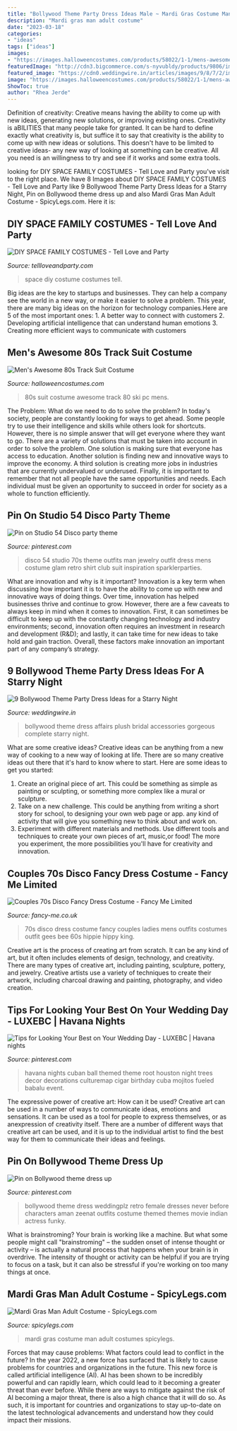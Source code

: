 ```yaml
---
title: "Bollywood Theme Party Dress Ideas Male ~ Mardi Gras Costume Man Adult Costumes Spicylegs"
description: "Mardi gras man adult costume"
date: "2023-03-18"
categories:
- "ideas"
tags: ["ideas"]
images:
- "https://images.halloweencostumes.com/products/58022/1-1/mens-awesome-80s-ski-suit-costume.jpg"
featuredImage: "http://cdn3.bigcommerce.com/s-nyvubldy/products/9806/images/14344/33841_couples_mens_and_ladies_mens_60s_70s_hippy_hippie_disco_king_peace_tye_dye_bee_gees_fancy_dress_costume_outfit__09336.1500561339.1280.1280.jpg?c=2"
featured_image: "https://cdn0.weddingwire.in/articles/images/9/8/7/2/img_32789/bollywood-theme-party-dress-plush-affairs.jpg"
image: "https://images.halloweencostumes.com/products/58022/1-1/mens-awesome-80s-ski-suit-costume.jpg"
ShowToc: true
author: "Rhea Jerde"
---
```



Definition of creativity: Creative means having the ability to come up with new ideas, generating new solutions, or improving existing ones.
Creativity is aBILITIES that many people take for granted. It can be hard to define exactly what creativity is, but suffice it to say that creativity is the ability to come up with new ideas or solutions. This doesn't have to be limited to creative ideas- any new way of looking at something can be creative. All you need is an willingness to try and see if it works and some extra tools.

	

		
looking for DIY SPACE FAMILY COSTUMES - Tell Love and Party you've visit to the right place. We have 8 Images about DIY SPACE FAMILY COSTUMES - Tell Love and Party like 9 Bollywood Theme Party Dress Ideas for a Starry Night, Pin on Bollywood theme dress up and also Mardi Gras Man Adult Costume - SpicyLegs.com. Here it is:
		
    
## DIY SPACE FAMILY COSTUMES - Tell Love And Party

<img loading=lazy src="https://tellloveandparty.com/wp-content/uploads/2015/10/space-costume-ideas-Tell-Love-and-party.jpg" onerror="this.onerror=null;this.src='https://tse4.mm.bing.net/th?id=OIP.t9mxUOtF0TYvxlOsWN8zeAHaE8&amp;pid=15.1';" alt="DIY SPACE FAMILY COSTUMES - Tell Love and Party">

_Source: tellloveandparty.com_

>space diy costume costumes tell. 

	

Big ideas are the key to startups and businesses. They can help a company see the world in a new way, or make it easier to solve a problem. This year, there are many big ideas on the horizon for technology companies.Here are 5 of the most important ones: 1. A better way to connect with customers 2. Developing artificial intelligence that can understand human emotions 3. Creating more efficient ways to communicate with customers 
    
## Men&#039;s Awesome 80s Track Suit Costume

<img loading=lazy src="https://images.halloweencostumes.com/products/58022/1-1/mens-awesome-80s-ski-suit-costume.jpg" onerror="this.onerror=null;this.src='https://tse1.mm.bing.net/th?id=OIP.h4hGbXgBDYo-5ev9xOXCKwHaKl&amp;pid=15.1';" alt="Men&#039;s Awesome 80s Track Suit Costume">

_Source: halloweencostumes.com_

>80s suit costume awesome track 80 ski pc mens. 

	

The Problem: What do we need to do to solve the problem?
In today's society, people are constantly looking for ways to get ahead. Some people try to use their intelligence and skills while others look for shortcuts. However, there is no simple answer that will get everyone where they want to go. There are a variety of solutions that must be taken into account in order to solve the problem. One solution is making sure that everyone has access to education. Another solution is finding new and innovative ways to improve the economy. A third solution is creating more jobs in industries that are currently undervalued or underused. Finally, it is important to remember that not all people have the same opportunities and needs. Each individual must be given an opportunity to succeed in order for society as a whole to function efficiently.

    
## Pin On Studio 54 Disco Party Theme

<img loading=lazy src="https://i.pinimg.com/originals/8c/d5/2d/8cd52df75031b900e65f50265749801f.jpg" onerror="this.onerror=null;this.src='https://tse3.mm.bing.net/th?id=OIP.AGMOTp8VkFAGRMd8UVOPrQHaKR&amp;pid=15.1';" alt="Pin on Studio 54 Disco party theme">

_Source: pinterest.com_

>disco 54 studio 70s theme outfits man jewelry outfit dress mens costume glam retro shirt club suit inspiration sparklerparties. 

	

What are innovation and why is it important?
Innovation is a key term when discussing how important it is to have the ability to come up with new and innovative ways of doing things. Over time, innovation has helped businesses thrive and continue to grow. However, there are a few caveats to always keep in mind when it comes to innovation. First, it can sometimes be difficult to keep up with the constantly changing technology and industry environments; second, innovation often requires an investment in research and development (R&D); and lastly, it can take time for new ideas to take hold and gain traction. Overall, these factors make innovation an important part of any company’s strategy.

    
## 9 Bollywood Theme Party Dress Ideas For A Starry Night

<img loading=lazy src="https://cdn0.weddingwire.in/articles/images/9/8/7/2/img_32789/bollywood-theme-party-dress-plush-affairs.jpg" onerror="this.onerror=null;this.src='https://tse2.mm.bing.net/th?id=OIP.ItMd1Y8RqFz47FMOI_pljAHaLH&amp;pid=15.1';" alt="9 Bollywood Theme Party Dress Ideas for a Starry Night">

_Source: weddingwire.in_

>bollywood theme dress affairs plush bridal accessories gorgeous complete starry night. 

	

What are some creative ideas?
Creative ideas can be anything from a new way of cooking to a new way of looking at life. There are so many creative ideas out there that it's hard to know where to start. Here are some ideas to get you started: 
1. Create an original piece of art. This could be something as simple as painting or sculpting, or something more complex like a mural or sculpture. 
2. Take on a new challenge. This could be anything from writing a short story for school, to designing your own web page or app. any kind of activity that will give you something new to think about and work on. 
3. Experiment with different materials and methods. Use different tools and techniques to create your own pieces of art, music,or food! The more you experiment, the more possibilities you'll have for creativity and innovation.

    
## Couples 70s Disco Fancy Dress Costume - Fancy Me Limited

<img loading=lazy src="http://cdn3.bigcommerce.com/s-nyvubldy/products/9806/images/14344/33841_couples_mens_and_ladies_mens_60s_70s_hippy_hippie_disco_king_peace_tye_dye_bee_gees_fancy_dress_costume_outfit__09336.1500561339.1280.1280.jpg?c=2" onerror="this.onerror=null;this.src='https://tse2.mm.bing.net/th?id=OIP.W7SY02Yh8vrwZU20Iqn6owHaL8&amp;pid=15.1';" alt="Couples 70s Disco Fancy Dress Costume - Fancy Me Limited">

_Source: fancy-me.co.uk_

>70s disco dress costume fancy couples ladies mens outfits costumes outfit gees bee 60s hippie hippy king. 

	

Creative art is the process of creating art from scratch. It can be any kind of art, but it often includes elements of design, technology, and creativity. There are many types of creative art, including painting, sculpture, pottery, and jewelry. Creative artists use a variety of techniques to create their artwork, including charcoal drawing and painting, photography, and video creation.

    
## Tips For Looking Your Best On Your Wedding Day - LUXEBC | Havana Nights

<img loading=lazy src="https://i.pinimg.com/originals/44/3c/eb/443ceb463ffed437b2c7e4812e4156f1.jpg" onerror="this.onerror=null;this.src='https://tse3.mm.bing.net/th?id=OIP.zhofAmjHy_YwZwW9u1KFoAHaE7&amp;pid=15.1';" alt="Tips for Looking Your Best on Your Wedding Day - LUXEBC | Havana nights">

_Source: pinterest.com_

>havana nights cuban ball themed theme root houston night trees decor decorations culturemap cigar birthday cuba mojitos fueled babalu event. 

	

The expressive power of creative art: How can it be used?
Creative art can be used in a number of ways to communicate ideas, emotions and sensations. It can be used as a tool for people to express themselves, or as anexpression of creativity itself. There are a number of different ways that creative art can be used, and it is up to the individual artist to find the best way for them to communicate their ideas and feelings.

    
## Pin On Bollywood Theme Dress Up

<img loading=lazy src="https://i.pinimg.com/736x/eb/0c/7f/eb0c7f7714afd2276c641be9be44eea2--bollywood-theme-party-holiday-party-dresses.jpg" onerror="this.onerror=null;this.src='https://tse2.mm.bing.net/th?id=OIP.TY8fkgTsah1OAATqc5Yh2QAAAA&amp;pid=15.1';" alt="Pin on Bollywood theme dress up">

_Source: pinterest.com_

>bollywood theme dress weddingplz retro female dresses never before characters aman zeenat outfits costume themed themes movie indian actress funky. 

	

What is brainstroming?
Your brain is working like a machine. But what some people might call "brainstroming" – the sudden onset of intense thought or activity – is actually a natural process that happens when your brain is in overdrive. The intensity of thought or activity can be helpful if you are trying to focus on a task, but it can also be stressful if you're working on too many things at once.

    
## Mardi Gras Man Adult Costume - SpicyLegs.com

<img loading=lazy src="https://www.spicylegs.com/images/Product/Large/BS-34154.jpg" onerror="this.onerror=null;this.src='https://tse3.mm.bing.net/th?id=OIP.YFK58VYrQPFGzccjRtI3DgHaR2&amp;pid=15.1';" alt="Mardi Gras Man Adult Costume - SpicyLegs.com">

_Source: spicylegs.com_

>mardi gras costume man adult costumes spicylegs. 

	

Forces that may cause problems: What factors could lead to conflict in the future?
In the year 2022, a new force has surfaced that is likely to cause problems for countries and organizations in the future. This new force is called artificial intelligence (AI). AI has been shown to be incredibly powerful and can rapidly learn, which could lead to it becoming a greater threat than ever before. While there are ways to mitigate against the risk of AI becoming a major threat, there is also a high chance that it will do so. As such, it is important for countries and organizations to stay up-to-date on the latest technological advancements and understand how they could impact their missions.

